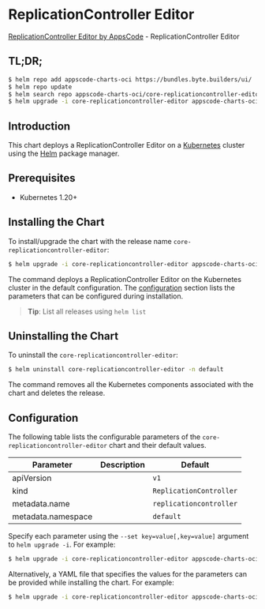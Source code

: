 # ReplicationController Editor

[ReplicationController Editor by AppsCode](https://appscode.com) - ReplicationController Editor

## TL;DR;

```bash
$ helm repo add appscode-charts-oci https://bundles.byte.builders/ui/
$ helm repo update
$ helm search repo appscode-charts-oci/core-replicationcontroller-editor --version=v0.5.0
$ helm upgrade -i core-replicationcontroller-editor appscode-charts-oci/core-replicationcontroller-editor -n default --create-namespace --version=v0.5.0
```

## Introduction

This chart deploys a ReplicationController Editor on a [Kubernetes](http://kubernetes.io) cluster using the [Helm](https://helm.sh) package manager.

## Prerequisites

- Kubernetes 1.20+

## Installing the Chart

To install/upgrade the chart with the release name `core-replicationcontroller-editor`:

```bash
$ helm upgrade -i core-replicationcontroller-editor appscode-charts-oci/core-replicationcontroller-editor -n default --create-namespace --version=v0.5.0
```

The command deploys a ReplicationController Editor on the Kubernetes cluster in the default configuration. The [configuration](#configuration) section lists the parameters that can be configured during installation.

> **Tip**: List all releases using `helm list`

## Uninstalling the Chart

To uninstall the `core-replicationcontroller-editor`:

```bash
$ helm uninstall core-replicationcontroller-editor -n default
```

The command removes all the Kubernetes components associated with the chart and deletes the release.

## Configuration

The following table lists the configurable parameters of the `core-replicationcontroller-editor` chart and their default values.

|     Parameter      | Description |              Default               |
|--------------------|-------------|------------------------------------|
| apiVersion         |             | <code>v1</code>                    |
| kind               |             | <code>ReplicationController</code> |
| metadata.name      |             | <code>replicationcontroller</code> |
| metadata.namespace |             | <code>default</code>               |


Specify each parameter using the `--set key=value[,key=value]` argument to `helm upgrade -i`. For example:

```bash
$ helm upgrade -i core-replicationcontroller-editor appscode-charts-oci/core-replicationcontroller-editor -n default --create-namespace --version=v0.5.0 --set apiVersion=v1
```

Alternatively, a YAML file that specifies the values for the parameters can be provided while
installing the chart. For example:

```bash
$ helm upgrade -i core-replicationcontroller-editor appscode-charts-oci/core-replicationcontroller-editor -n default --create-namespace --version=v0.5.0 --values values.yaml
```
